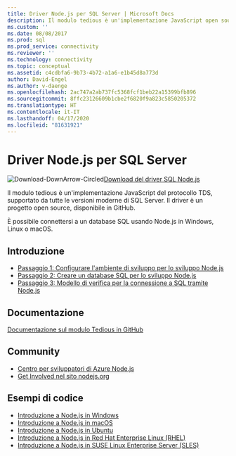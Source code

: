 ```yaml
---
title: Driver Node.js per SQL Server | Microsoft Docs
description: Il modulo tedious è un'implementazione JavaScript open source del protocollo TDS, supportato da tutte le versioni moderne di SQL Server.
ms.custom: ''
ms.date: 08/08/2017
ms.prod: sql
ms.prod_service: connectivity
ms.reviewer: ''
ms.technology: connectivity
ms.topic: conceptual
ms.assetid: c4cdbfa6-9b73-4b72-a1a6-e1b45d8a773d
author: David-Engel
ms.author: v-daenge
ms.openlocfilehash: 2ac747a2ab737fc5368fcf1beb22a15399bfb896
ms.sourcegitcommit: 8ffc23126609b1cbe2f6820f9a823c5850205372
ms.translationtype: HT
ms.contentlocale: it-IT
ms.lasthandoff: 04/17/2020
ms.locfileid: "81631921"
---
```

# <a name="nodejs-driver-for-sql-server"></a>Driver Node.js per SQL Server

![Download-DownArrow-Circled](../../ssms/media/download-icon.png)[Download del driver SQL Node.js](../sql-connection-libraries.md#anchor-20-drivers-relational-access)

Il modulo tedious è un'implementazione JavaScript del protocollo TDS, supportato da tutte le versioni moderne di SQL Server. Il driver è un progetto open source, disponibile in GitHub.  
  
È possibile connettersi a un database SQL usando Node.js in Windows, Linux o macOS.  
  
## <a name="getting-started"></a>Introduzione  
* [Passaggio 1: Configurare l'ambiente di sviluppo per lo sviluppo Node.js](step-1-configure-development-environment-for-node-js-development.md)  
* [Passaggio 2: Creare un database SQL per lo sviluppo Node.js](step-2-create-a-sql-database-for-node-js-development.md)  
* [Passaggio 3: Modello di verifica per la connessione a SQL tramite Node.js](step-3-proof-of-concept-connecting-to-sql-using-node-js.md)  
  
## <a name="documentation"></a>Documentazione  
  
[Documentazione sul modulo Tedious in GitHub](https://tediousjs.github.io/tedious/)  
  
## <a name="community"></a>Community  
* [Centro per sviluppatori di Azure Node.js](https://azure.microsoft.com/develop/nodejs/)  
* [Get Involved nel sito nodejs.org](https://nodejs.org/en/get-involved/)

## <a name="code-examples"></a>Esempi di codice
* [Introduzione a Node.js in Windows](https://www.microsoft.com/sql-server/developer-get-started/node/windows/)
* [Introduzione a Node.js in macOS](https://www.microsoft.com/sql-server/developer-get-started/node/mac/)
* [Introduzione a Node.js in Ubuntu](https://www.microsoft.com/sql-server/developer-get-started/node/ubuntu/)
* [Introduzione a Node.js in Red Hat Enterprise Linux (RHEL)](https://www.microsoft.com/sql-server/developer-get-started/node/rhel/)
* [Introduzione a Node.js in SUSE Linux Enterprise Server (SLES)](https://www.microsoft.com/sql-server/developer-get-started/node/sles/)
